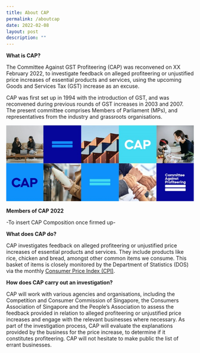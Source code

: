 ```yaml
---
title: About CAP
permalink: /aboutcap
date: 2022-02-08
layout: post
description: ""
---
```

**What is CAP?**

The Committee Against GST Profiteering (CAP) was reconvened on XX February 2022, to investigate feedback on alleged profiteering or unjustified price increases of  essential products and services, using the upcoming Goods and Services Tax (GST) increase as an excuse. 

CAP was first set up in 1994 with the introduction of GST, and was reconvened during previous rounds of GST increases in 2003 and 2007. The present committee comprises Members of Parliament (MPs), and representatives from the industry and grassroots organisations. 

![Alt text for image on Isomer site](/images/hi-resolution/whatiscap.jpg)

**Members of CAP 2022**

-To insert CAP Composition once firmed up-

**What does CAP do?**

CAP investigates feedback on alleged profiteering or unjustified price increases of essential products and services. They include products like rice, chicken and bread, amongst other common items we consume. This basket of items is closely monitored by the Department of Statistics (DOS) via the monthly <a href="https://www.singstat.gov.sg/modules/infographics/consumer-price-index">Consumer Price Index (CPI)</a>.

**How does CAP carry out an investigation?**

CAP will work with various agencies and organisations, including the Competition and Consumer Commission of Singapore, the Consumers Association of Singapore and the People’s Association to assess the feedback provided in relation to alleged profiteering or unjustified price increases and engage with the relevant businesses where necessary. As part of the investigation process, CAP will evaluate the explanations provided by the business for the price increase, to determine if it constitutes profiteering. CAP will not hesitate to make public the list of errant businesses.